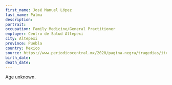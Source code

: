 ```yaml
---
first_name: José Manuel López
last_name: Palma
description: 
portrait: 
occupation: Family Medicine/General Practitioner
employer: Centro de Salud Altepexi
city: Altepexi
province: Puebla
country: Mexico
source: https://www.periodicocentral.mx/2020/pagina-negra/tragedias/item/10527-muere-por-covid-19-el-medico-encargado-del-centro-de-salud-de-altepexi
birth_date: 
death_date: 
---
```


Age unknown.